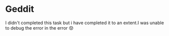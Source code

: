 # Geddit
I didn't completed this task but i have completed it to an extent.I was unable to debug the error in the error :worried:
